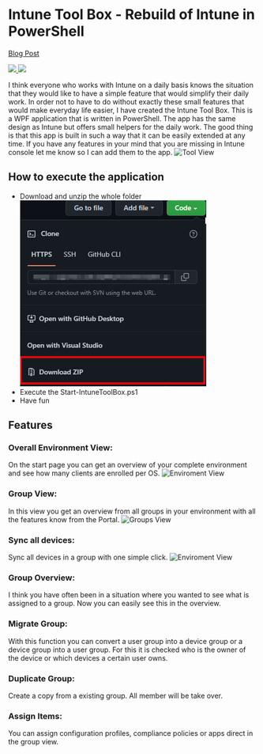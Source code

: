 # Intune Tool Box - Rebuild of Intune in PowerShell
[Blog Post]("")
<p align="left">
  <a href="https://twitter.com/jannik_reinhard">
    <img src="https://img.shields.io/twitter/follow/jannik_reinhard?style=social" target="_blank" />
  </a>
    <a href="https://github.com/JayRHa">
    <img src="https://img.shields.io/github/followers/JayRHa?style=social" target="_blank" />
  </a>
</p>


I think everyone who works with Intune on a daily basis knows the situation that they would like to have a simple feature that would simplify their daily work. In order not to have to do without exactly these small features that would make everyday life easier, I have created the Intune Tool Box. This is a WPF application that is written in PowerShell. The app has the same design as Intune but offers small helpers for the daily work. The good thing is that this app is built in such a way that it can be easily extended at any time. If you have any features in your mind that you are missing in Intune console let me know so I can add them to the app.
![Tool View](https://github.com/JayRHa/IntuneToolBox/blob/main/.images\groupView.png)


## How to execute the application
* Download and unzip the whole folder
![Download View](https://github.com/JayRHa/IntuneToolBox/blob/main/.images/downloadGitHub.png)
* Execute the Start-IntuneToolBox.ps1
* Have fun

## Features
### Overall Environment View:
On the start page you can get an overview of your complete environment and see how many clients are enrolled per OS.
![Enviroment View](https://github.com/JayRHa/IntuneToolBox/blob/main/.images\startPage.png)

### Group View:
In this view you get an overview from all groups in your environment with all the features know from the Portal.
![Groups View](https://github.com/JayRHa/IntuneToolBox/blob/main/.images\groupOverview.png)

### Sync all devices:
Sync all devices in a group with one simple click.
![Enviroment View](https://github.com/JayRHa/IntuneToolBox/blob/main/.images\syncAllDevices.png)

### Group Overview:
I think you have often been in a situation where you wanted to see what is assigned to a group. Now you can easily see this in the overview.

### Migrate Group:
With this function you can convert a user group into a device group or a device group into a user group. For this it is checked who is the owner of the device or which devices a certain user owns.

### Duplicate Group:
Create a copy from a existing group. All member will be take over.

### Assign Items:
You can assign configuration profiles, compliance policies or apps direct in the group view.